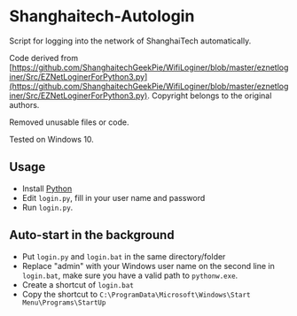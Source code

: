 # Shanghaitech-Autologin
Script for logging into the network of ShanghaiTech automatically.

Code derived from [https://github.com/ShanghaitechGeekPie/WifiLoginer/blob/master/eznetloginer/Src/EZNetLoginerForPython3.py](https://github.com/ShanghaitechGeekPie/WifiLoginer/blob/master/eznetloginer/Src/EZNetLoginerForPython3.py). Copyright belongs to the original authors. 

Removed unusable files or code.

Tested on Windows 10.

## Usage
- Install [Python](https://www.python.org/downloads/)
- Edit `login.py`, fill in your user name and password
- Run `login.py`.
## Auto-start in the background
- Put `login.py` and `login.bat` in the same directory/folder
- Replace "admin" with your Windows user name on the second line in `login.bat`, make sure you have a valid path to `pythonw.exe`.
- Create a shortcut of `login.bat`
- Copy the shortcut to `C:\ProgramData\Microsoft\Windows\Start Menu\Programs\StartUp`
